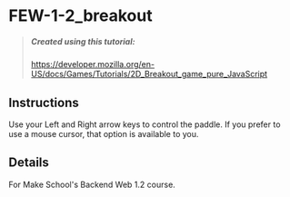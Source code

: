 # FEW-1-2_breakout
> ##### Created using this tutorial:
> https://developer.mozilla.org/en-US/docs/Games/Tutorials/2D_Breakout_game_pure_JavaScript

## Instructions
Use your Left and Right arrow keys to control the paddle.
If you prefer to use a mouse cursor, that option is available to you.

## Details
For Make School's Backend Web 1.2 course.
